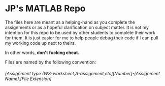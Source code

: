 <h1>JP's MATLAB Repo</h1>
<p>The files here are meant as a helping-hand as you complete the assignments or as a hopeful clarification on subject matter. It is not my intention for this repo to be used by other students to complete their work for them. It is just easier for me to help people debug their code if I can pull my working code up next to theirs.</p>
<p>In other words, <b>don't fucking cheat.</b></p>
<p>Files are named by the following convention:</p>
<h6>[Assignment type (WS-worksheet,A-assignment,etc][Number]-[Assignment Name].[File Extension]</h6>
